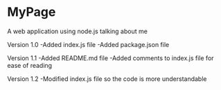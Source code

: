 # MyPage
A web application using node.js talking about me

Version 1.0
-Added index.js file
-Added package.json file

Version 1.1
-Added README.md file
-Added comments to index.js file for ease of reading

Version 1.2
-Modified index.js file so the code is more understandable